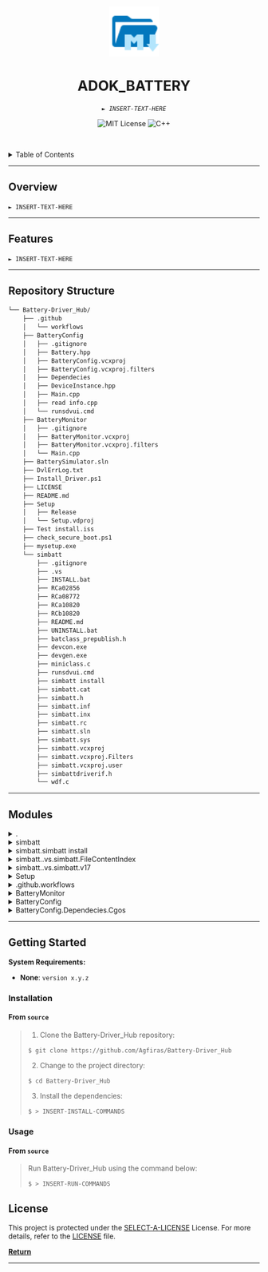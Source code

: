 <p align="center">
  <img src="https://raw.githubusercontent.com/PKief/vscode-material-icon-theme/ec559a9f6bfd399b82bb44393651661b08aaf7ba/icons/folder-markdown-open.svg" width="100" alt="project-logo">
</p>
<p align="center">
    <h1 align="center">ADOK_BATTERY</h1>
</p>
<p align="center">
    <em><code>► INSERT-TEXT-HERE</code></em>
</p>
<p align="center">
	<img src="https://github/Agfiras/Battery-Driver_Hub?style=default&logo=opensourceinitiative&logoColor=white&color=0080ff" alt="MIT License">
	<img src="https://img.shields.io/github/languages/top/Agfiras/Battery-Driver_Hub?style=default&color=0080ff" alt="C++">
<p>
<p align="center">
	<!-- default option, no dependency badges. -->
</p>

<br><!-- TABLE OF CONTENTS -->
<details>
  <summary>Table of Contents</summary><br>

- [ Overview](#-overview)
- [ Features](#-features)
- [ Repository Structure](#-repository-structure)
- [ Modules](#-modules)
- [ Getting Started](#-getting-started)
  - [ Installation](#-installation)
  - [ Usage](#-usage)
- [ Contributing](#-contributing)
- [ License](#-license)
</details>
<hr>

##  Overview

<code>► INSERT-TEXT-HERE</code>

---

##  Features

<code>► INSERT-TEXT-HERE</code>

---

##  Repository Structure

```sh
└── Battery-Driver_Hub/
    ├── .github
    │   └── workflows
    ├── BatteryConfig
    │   ├── .gitignore
    │   ├── Battery.hpp
    │   ├── BatteryConfig.vcxproj
    │   ├── BatteryConfig.vcxproj.filters
    │   ├── Dependecies
    │   ├── DeviceInstance.hpp
    │   ├── Main.cpp
    │   ├── read info.cpp
    │   └── runsdvui.cmd
    ├── BatteryMonitor
    │   ├── .gitignore
    │   ├── BatteryMonitor.vcxproj
    │   ├── BatteryMonitor.vcxproj.filters
    │   └── Main.cpp
    ├── BatterySimulator.sln
    ├── DvlErrLog.txt
    ├── Install_Driver.ps1
    ├── LICENSE
    ├── README.md
    ├── Setup
    │   ├── Release
    │   └── Setup.vdproj
    ├── Test install.iss
    ├── check_secure_boot.ps1
    ├── mysetup.exe
    └── simbatt
        ├── .gitignore
        ├── .vs
        ├── INSTALL.bat
        ├── RCa02856
        ├── RCa08772
        ├── RCa10820
        ├── RCb10820
        ├── README.md
        ├── UNINSTALL.bat
        ├── batclass_prepublish.h
        ├── devcon.exe
        ├── devgen.exe
        ├── miniclass.c
        ├── runsdvui.cmd
        ├── simbatt install
        ├── simbatt.cat
        ├── simbatt.h
        ├── simbatt.inf
        ├── simbatt.inx
        ├── simbatt.rc
        ├── simbatt.sln
        ├── simbatt.sys
        ├── simbatt.vcxproj
        ├── simbatt.vcxproj.Filters
        ├── simbatt.vcxproj.user
        ├── simbattdriverif.h
        └── wdf.c
```

---

##  Modules

<details closed><summary>.</summary>

| File                                                                                                     | Summary                         |
| ---                                                                                                      | ---                             |
| [Install_Driver.ps1](https://github.com/Agfiras/Battery-Driver_Hub/blob/master/Install_Driver.ps1)       | <code>► INSERT-TEXT-HERE</code> |
| [BatterySimulator.sln](https://github.com/Agfiras/Battery-Driver_Hub/blob/master/BatterySimulator.sln)   | <code>► INSERT-TEXT-HERE</code> |
| [Test install.iss](https://github.com/Agfiras/Battery-Driver_Hub/blob/master/Test install.iss)           | <code>► INSERT-TEXT-HERE</code> |
| [DvlErrLog.txt](https://github.com/Agfiras/Battery-Driver_Hub/blob/master/DvlErrLog.txt)                 | <code>► INSERT-TEXT-HERE</code> |
| [check_secure_boot.ps1](https://github.com/Agfiras/Battery-Driver_Hub/blob/master/check_secure_boot.ps1) | <code>► INSERT-TEXT-HERE</code> |

</details>

<details closed><summary>simbatt</summary>

| File                                                                                                                 | Summary                         |
| ---                                                                                                                  | ---                             |
| [runsdvui.cmd](https://github.com/Agfiras/Battery-Driver_Hub/blob/master/simbatt/runsdvui.cmd)                       | <code>► INSERT-TEXT-HERE</code> |
| [UNINSTALL.bat](https://github.com/Agfiras/Battery-Driver_Hub/blob/master/simbatt/UNINSTALL.bat)                     | <code>► INSERT-TEXT-HERE</code> |
| [simbatt.vcxproj.user](https://github.com/Agfiras/Battery-Driver_Hub/blob/master/simbatt/simbatt.vcxproj.user)       | <code>► INSERT-TEXT-HERE</code> |
| [RCa10820](https://github.com/Agfiras/Battery-Driver_Hub/blob/master/simbatt/RCa10820)                               | <code>► INSERT-TEXT-HERE</code> |
| [simbatt.vcxproj](https://github.com/Agfiras/Battery-Driver_Hub/blob/master/simbatt/simbatt.vcxproj)                 | <code>► INSERT-TEXT-HERE</code> |
| [wdf.c](https://github.com/Agfiras/Battery-Driver_Hub/blob/master/simbatt/wdf.c)                                     | <code>► INSERT-TEXT-HERE</code> |
| [miniclass.c](https://github.com/Agfiras/Battery-Driver_Hub/blob/master/simbatt/miniclass.c)                         | <code>► INSERT-TEXT-HERE</code> |
| [simbatt.rc](https://github.com/Agfiras/Battery-Driver_Hub/blob/master/simbatt/simbatt.rc)                           | <code>► INSERT-TEXT-HERE</code> |
| [RCa08772](https://github.com/Agfiras/Battery-Driver_Hub/blob/master/simbatt/RCa08772)                               | <code>► INSERT-TEXT-HERE</code> |
| [simbattdriverif.h](https://github.com/Agfiras/Battery-Driver_Hub/blob/master/simbatt/simbattdriverif.h)             | <code>► INSERT-TEXT-HERE</code> |
| [RCa02856](https://github.com/Agfiras/Battery-Driver_Hub/blob/master/simbatt/RCa02856)                               | <code>► INSERT-TEXT-HERE</code> |
| [INSTALL.bat](https://github.com/Agfiras/Battery-Driver_Hub/blob/master/simbatt/INSTALL.bat)                         | <code>► INSERT-TEXT-HERE</code> |
| [batclass_prepublish.h](https://github.com/Agfiras/Battery-Driver_Hub/blob/master/simbatt/batclass_prepublish.h)     | <code>► INSERT-TEXT-HERE</code> |
| [RCb10820](https://github.com/Agfiras/Battery-Driver_Hub/blob/master/simbatt/RCb10820)                               | <code>► INSERT-TEXT-HERE</code> |
| [simbatt.h](https://github.com/Agfiras/Battery-Driver_Hub/blob/master/simbatt/simbatt.h)                             | <code>► INSERT-TEXT-HERE</code> |
| [simbatt.sln](https://github.com/Agfiras/Battery-Driver_Hub/blob/master/simbatt/simbatt.sln)                         | <code>► INSERT-TEXT-HERE</code> |
| [simbatt.vcxproj.Filters](https://github.com/Agfiras/Battery-Driver_Hub/blob/master/simbatt/simbatt.vcxproj.Filters) | <code>► INSERT-TEXT-HERE</code> |

</details>

<details closed><summary>simbatt.simbatt install</summary>

| File                                                                                                             | Summary                         |
| ---                                                                                                              | ---                             |
| [UNINSTALL.bat](https://github.com/Agfiras/Battery-Driver_Hub/blob/master/simbatt/simbatt install/UNINSTALL.bat) | <code>► INSERT-TEXT-HERE</code> |
| [INSTALL.bat](https://github.com/Agfiras/Battery-Driver_Hub/blob/master/simbatt/simbatt install/INSTALL.bat)     | <code>► INSERT-TEXT-HERE</code> |

</details>

<details closed><summary>simbatt..vs.simbatt.FileContentIndex</summary>

| File                                                                                                                                                                                    | Summary                         |
| ---                                                                                                                                                                                     | ---                             |
| [6dfb14c2-37c9-41ce-b2c8-3cbd71317e69.vsidx](https://github.com/Agfiras/Battery-Driver_Hub/blob/master/simbatt/.vs/simbatt/FileContentIndex/6dfb14c2-37c9-41ce-b2c8-3cbd71317e69.vsidx) | <code>► INSERT-TEXT-HERE</code> |
| [c52e2bed-46ec-4570-89e0-e923563ed33d.vsidx](https://github.com/Agfiras/Battery-Driver_Hub/blob/master/simbatt/.vs/simbatt/FileContentIndex/c52e2bed-46ec-4570-89e0-e923563ed33d.vsidx) | <code>► INSERT-TEXT-HERE</code> |

</details>

<details closed><summary>simbatt..vs.simbatt.v17</summary>

| File                                                                                                                             | Summary                         |
| ---                                                                                                                              | ---                             |
| [DocumentLayout.json](https://github.com/Agfiras/Battery-Driver_Hub/blob/master/simbatt/.vs/simbatt/v17/DocumentLayout.json)     | <code>► INSERT-TEXT-HERE</code> |
| [HierarchyCache.v1.txt](https://github.com/Agfiras/Battery-Driver_Hub/blob/master/simbatt/.vs/simbatt/v17/HierarchyCache.v1.txt) | <code>► INSERT-TEXT-HERE</code> |

</details>

<details closed><summary>Setup</summary>

| File                                                                                         | Summary                         |
| ---                                                                                          | ---                             |
| [Setup.vdproj](https://github.com/Agfiras/Battery-Driver_Hub/blob/master/Setup/Setup.vdproj) | <code>► INSERT-TEXT-HERE</code> |

</details>

<details closed><summary>.github.workflows</summary>

| File                                                                                                   | Summary                         |
| ---                                                                                                    | ---                             |
| [msbuild.yml](https://github.com/Agfiras/Battery-Driver_Hub/blob/master/.github/workflows/msbuild.yml) | <code>► INSERT-TEXT-HERE</code> |

</details>

<details closed><summary>BatteryMonitor</summary>

| File                                                                                                                                      | Summary                         |
| ---                                                                                                                                       | ---                             |
| [BatteryMonitor.vcxproj.filters](https://github.com/Agfiras/Battery-Driver_Hub/blob/master/BatteryMonitor/BatteryMonitor.vcxproj.filters) | <code>► INSERT-TEXT-HERE</code> |
| [BatteryMonitor.vcxproj](https://github.com/Agfiras/Battery-Driver_Hub/blob/master/BatteryMonitor/BatteryMonitor.vcxproj)                 | <code>► INSERT-TEXT-HERE</code> |
| [Main.cpp](https://github.com/Agfiras/Battery-Driver_Hub/blob/master/BatteryMonitor/Main.cpp)                                             | <code>► INSERT-TEXT-HERE</code> |

</details>

<details closed><summary>BatteryConfig</summary>

| File                                                                                                                                   | Summary                         |
| ---                                                                                                                                    | ---                             |
| [Battery.hpp](https://github.com/Agfiras/Battery-Driver_Hub/blob/master/BatteryConfig/Battery.hpp)                                     | <code>► INSERT-TEXT-HERE</code> |
| [BatteryConfig.vcxproj.filters](https://github.com/Agfiras/Battery-Driver_Hub/blob/master/BatteryConfig/BatteryConfig.vcxproj.filters) | <code>► INSERT-TEXT-HERE</code> |
| [runsdvui.cmd](https://github.com/Agfiras/Battery-Driver_Hub/blob/master/BatteryConfig/runsdvui.cmd)                                   | <code>► INSERT-TEXT-HERE</code> |
| [BatteryConfig.vcxproj](https://github.com/Agfiras/Battery-Driver_Hub/blob/master/BatteryConfig/BatteryConfig.vcxproj)                 | <code>► INSERT-TEXT-HERE</code> |
| [DeviceInstance.hpp](https://github.com/Agfiras/Battery-Driver_Hub/blob/master/BatteryConfig/DeviceInstance.hpp)                       | <code>► INSERT-TEXT-HERE</code> |
| [read info.cpp](https://github.com/Agfiras/Battery-Driver_Hub/blob/master/BatteryConfig/read info.cpp)                                 | <code>► INSERT-TEXT-HERE</code> |
| [Main.cpp](https://github.com/Agfiras/Battery-Driver_Hub/blob/master/BatteryConfig/Main.cpp)                                           | <code>► INSERT-TEXT-HERE</code> |

</details>

<details closed><summary>BatteryConfig.Dependecies.Cgos</summary>

| File                                                                                                      | Summary                         |
| ---                                                                                                       | ---                             |
| [Cgos.h](https://github.com/Agfiras/Battery-Driver_Hub/blob/master/BatteryConfig/Dependecies/Cgos/Cgos.h) | <code>► INSERT-TEXT-HERE</code> |

</details>

---

##  Getting Started

**System Requirements:**

* **None**: `version x.y.z`

###  Installation

<h4>From <code>source</code></h4>

> 1. Clone the Battery-Driver_Hub repository:
>
> ```console
> $ git clone https://github.com/Agfiras/Battery-Driver_Hub
> ```
>
> 2. Change to the project directory:
> ```console
> $ cd Battery-Driver_Hub
> ```
>
> 3. Install the dependencies:
> ```console
> $ > INSERT-INSTALL-COMMANDS
> ```

###  Usage

<h4>From <code>source</code></h4>

> Run Battery-Driver_Hub using the command below:
> ```console
> $ > INSERT-RUN-COMMANDS
> ```

##  License

This project is protected under the [SELECT-A-LICENSE](https://choosealicense.com/licenses) License. For more details, refer to the [LICENSE](https://choosealicense.com/licenses/) file.


[**Return**](#-overview)

---

